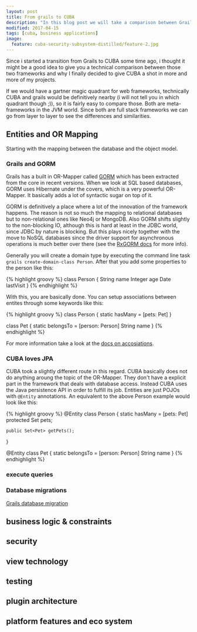 ```yaml
---
layout: post
title: From grails to CUBA
description: "In this blog post we will take a comparison between Grails and CUBA"
modified: 2017-04-15
tags: [cuba, business applications]
image:
  feature: cuba-security-subsystem-distilled/feature-2.jpg
---
```



<!-- more -->

Since i started a transition from Grails to CUBA some time ago, i thought it might be a good idea to give you a technical comparison between those two frameworks and why I finally decided to give CUBA a shot in more and more of my projects.

If we would have a gartner magic quadrant for web frameworks, technically CUBA and grails would be definitively nearby (i will not tell you in which quadrant though ;)), so it is fairly easy to compare those. Both are meta-frameworks in the JVM world. Since both are full stack frameworks we can go from layer to layer to see the differences and similarities.


## Entities and OR Mapping

Starting with the mapping between the database and the object model.


### Grails and GORM

Grails has a built in OR-Mapper called [GORM](http://gorm.grails.org/) which has been extracted from the core in recent versions. When we look at SQL based databases, GORM uses Hibernate under the covers, which is a very powerful OR-Mapper. It basically adds a lot of syntactic sugar on top of it.

GORM is definitively a place where a lot of the innovation of the framework happens. The reason is not so much the mapping to relational databases but to non-relational ones like Neo4j or MongoDB. Also GORM shifts slightly to the non-blocking IO, although this is hard at least in the JDBC world, since JDBC by nature is blocking. But this plays nicely together with the move to NoSQL databases since the driver support for asynchronous operations is much better over there (see the [RxGORM docs](http://gorm.grails.org/latest/rx/manual/index.html) for more info).

Generally you will create a domain type by executing the command line task <code>grails create-domain-class Person</code>. After that you add some properties to the person like this:

{% highlight groovy %}
class Person {
    String name
    Integer age
    Date lastVisit
}
{% endhighlight %}

With this, you are basically done. You can setup associations between entites through some keywords like this:

{% highlight groovy %}
class Person {
    static hasMany = [pets: Pet]
}

class Pet {
    static belongsTo = [person: Person]
    String name
}
{% endhighlight %}

For more information take a look at the [docs on accosiations](http://gorm.grails.org/latest/hibernate/manual/index.html#domainClasses).

### CUBA loves JPA
CUBA took a slightly different route in this regard. CUBA basically does not do anything aroung the topic of the OR-Mapper. They don't have a explicit part in the framework that deals with database access. Instead CUBA uses the Java persistence API in order to fulfill its job. Entities are just POJOs with <code>@Entity</code> annotations. An equivalent to the above Person example would look like this:


{% highlight groovy %}
@Entity
class Person {
    static hasMany = [pets: Pet]
    protected Set<Pet> pets;

    public Set<Pet> getPets();

}

@Entity
class Pet {
    static belongsTo = [person: Person]
    String name
}
{% endhighlight %}

### execute queries


### Database migrations

[Grails database migration](https://github.com/grails-plugins/grails-database-migration)

## business logic & constraints

## security

## view technology

## testing

## plugin architecture

## platform features and eco system

